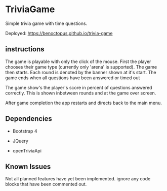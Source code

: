 # TriviaGame

Simple trivia game with time questions.

Deployed: https://benoctopus.github.io/trivia-game

## instructions

The game is playable with only the click of the mouse. First the player chooses their game type (currently only 'arena' is supported). The game then starts. Each round is denoted by the banner shown at it's start. The game ends when all questions have been answered or timed out 

The game show's the player's score in percent of questions answered correctly. This is shown inbetween rounds and at the game over screen.

After game completion the app restarts and directs back to the main menu.

## Dependencies

- Bootstrap 4

- JQuery

- openTriviaApi

## Known Issues

Not all planned features have yet been implemented. ignore any code blocks that have been commented out.
